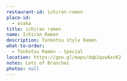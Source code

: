 ```yaml
---
restaurant-id: ichiran-ramen
place-id:
  - osaka
title: ichiran ramen
name: Ichiran Ramen
description: Tonkotsu style Ramen
what-to-order:
  - Tonkotsu Ramen - Special
location: https://goo.gl/maps/dqb2qzw6scK2
notes: Lots of Branches
photos: null
---
```

